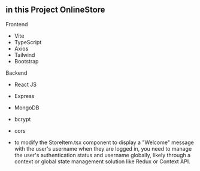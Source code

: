 ## in this Project OnlineStore

Frontend

- Vite
- TypeScript
- Axios
- Tailwind
- Bootstrap

Backend

- React JS
- Express
- MongoDB
- bcrypt
- cors

- to modify the StoreItem.tsx component to display a "Welcome" message with the user's username when they are logged in, you need to manage the user's authentication status and username globally, likely through a context or global state management solution like Redux or Context API.
